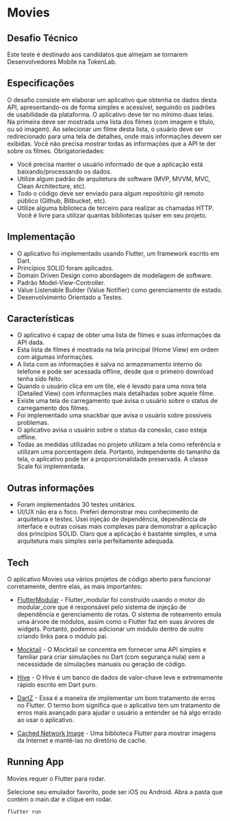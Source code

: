 # Movies

## Desafio Técnico
Este teste é destinado aos candidatos que almejam se tornarem Desenvolvedores Mobile na TokenLab.

## Especificações
 O desafio consiste em elaborar um aplicativo que obtenha os dados desta API, apresentando-os de forma simples e acessível, seguindo os padrões de usabilidade da plataforma.
O aplicativo deve ter no mínimo duas telas. Na primeira deve ser mostrada uma lista dos filmes (com imagem e título, ou só imagem). Ao selecionar um filme desta lista, o usuário deve ser redirecionado para uma tela de detalhes, onde mais informações devem ser exibidas. Você não precisa mostrar todas as informações que a API te der sobre os filmes.
Obrigatoriedades:
- Você precisa manter o usuário informado de que a aplicação está baixando/processando os dados.
- Utilize algum padrão de arquitetura de software (MVP, MVVM, MVC, Clean Architecture, etc).
- Todo o código deve ser enviado para algum repositório git remoto público (Github, Bitbucket, etc).
- Utilize alguma biblioteca de terceiro para realizar as chamadas HTTP. Você é livre para utilizar quantas bibliotecas quiser em seu projeto.

## Implementação
- O aplicativo foi implementado usando Flutter, um framework escrito em Dart.
- Princípios SOLID foram aplicados.
- Domain Driven Design como abordagem de modelagem de software.
- Padrão Model-View-Controller.
- Value Listenable Builder (Value Notifier) como gerenciamento de estado.
- Desenvolvimento Orientado a Testes.

## Características

- O aplicativo é capaz de obter uma lista de filmes e suas informações da API dada.
- Esta lista de filmes é mostrada na tela principal (Home View) em ordem com algumas informações.
- A lista com as informações é salva no armazenamento interno do telefone e pode ser acessada offline, desde que o primeiro download tenha sido feito.
- Quando o usuário clica em um tile, ele é levado para uma nova tela (Detailed View) com informações mais detalhadas sobre aquele filme.
- Existe uma tela de carregamento que avisa o usuário sobre o status de carregamento dos filmes.
- Foi implementado uma snackbar que avisa o usuário sobre possíveis problemas.
- O aplicativo avisa o usuário sobre o status da conexão, caso esteja offline.
- Todas as medidas utilizadas no projeto utilizam a tela como referência e utilizam uma porcentagem dela. Portanto, independente do tamanho da tela, o aplicativo pode ter a proporcionalidade preservada. A classe Scale foi implementada.

## Outras informações
- Foram implementados 30 testes unitários.
- UI/UX não era o foco. Preferi demonstrar meu conhecimento de arquitetura e testes. Usei injeção de dependência, dependência de interface e outras coisas mais complexas para demonstrar a aplicação dos princípios SOLID. Claro que a aplicação é bastante simples, e uma arquitetura mais simples seria perfeitamente adequada.

## Tech

O aplicativo Movies usa vários projetos de código aberto para funcionar corretamente, dentre elas, as mais importantes:

- [FlutterModular] - Flutter_modular foi construído usando o motor do modular_core que é responsável pelo sistema de injeção de dependência e gerenciamento de rotas. O sistema de roteamento emula uma árvore de módulos, assim como o Flutter faz em suas árvores de widgets. Portanto, podemos adicionar um módulo dentro de outro criando links para o módulo pai.

- [Mocktail] - O Mocktail se concentra em fornecer uma API simples e familiar para criar simulações no Dart (com segurança nula) sem a necessidade de simulações manuais ou geração de código.

- [Hive] - O Hive é um banco de dados de valor-chave leve e extremamente rápido escrito em Dart puro.
- [DartZ] - Essa é a maneira de implementar um bom tratamento de erros no Flutter. O termo bom significa que o aplicativo tem um tratamento de erros mais avançado para ajudar o usuário a entender se há algo errado ao usar o aplicativo.

- [Cached Network Image] - Uma biblioteca Flutter para mostrar imagens da Internet e mantê-las no diretório de cache.


## Running App

Movies requer o Flutter para rodar.

Selecione seu emulador favorito, pode ser iOS ou Android.
Abra a pasta que contém o main.dar e clique em rodar.

```sh
flutter run
```

[FlutterModular]: <https://pub.dev/packages/flutter_modular>
[Mocktail]: <https://pub.dev/packages/mocktail>
[Hive]: <https://pub.dev/packages/hive>
[DartZ]: <https://pub.dev/packages/dartz>
[Cached Network Image]: <https://pub.dev/packages/cached_network_image>


